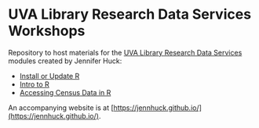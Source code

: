 # UVA Library Research Data Services Workshops
Repository to host materials for the [UVA Library Research Data Services](https://data.library.virginia.edu/) modules created by Jennifer Huck:
* [Install or Update R](https://jennhuck.github.io/workshops/install_update_R.html)
* [Intro to R](https://jennhuck.github.io/workshops/intro_R.html)
* [Accessing Census Data in R](https://jennhuck.github.io/workshops/)

An accompanying website is at [https://jennhuck.github.io/](https://jennhuck.github.io/).
